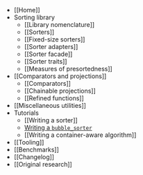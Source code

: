 * [[Home]]
* Sorting library
    * [[Library nomenclature]]
    * [[Sorters]]
    * [[Fixed-size sorters]]
    * [[Sorter adapters]]
    * [[Sorter facade]]
    * [[Sorter traits]]
    * [[Measures of presortedness]]
* [[Comparators and projections]]
    * [[Comparators]]
    * [[Chainable projections]]
    * [[Refined functions]]
* [[Miscellaneous utilities]]
* Tutorials
    * [[Writing a sorter]]
    * [Writing a `bubble_sorter`](https://github.com/Morwenn/cpp-sort/wiki/writing-a-bubble_sorter)
    * [[Writing a container-aware algorithm]]
* [[Tooling]]
* [[Benchmarks]]
* [[Changelog]]
* [[Original research]]
